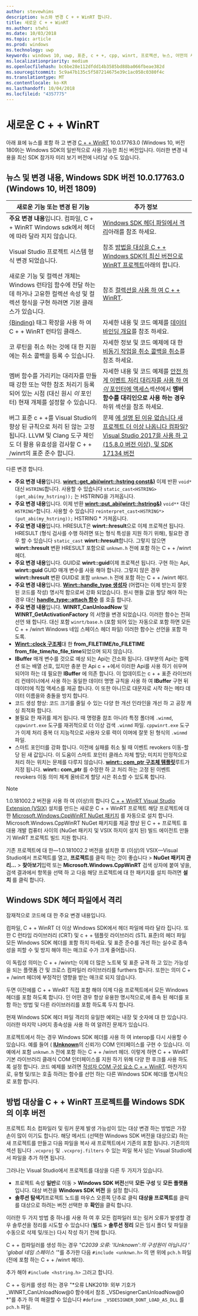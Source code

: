 ```yaml
---
author: stevewhims
description: 뉴스와 변경 C + + WinRT 합니다.
title: 새로운 C + + WinRT
ms.author: stwhi
ms.date: 10/03/2018
ms.topic: article
ms.prod: windows
ms.technology: uwp
keywords: windows 10, uwp, 표준, c + +, cpp, winrt, 프로젝션, 뉴스, 어떤의 새
ms.localizationpriority: medium
ms.openlocfilehash: bc6be28e112dfdd14b3585bd88ba066fbeae382d
ms.sourcegitcommit: 5c9a47b135c5f587214675e39c1ac058c0380f4c
ms.translationtype: MT
ms.contentlocale: ko-KR
ms.lasthandoff: 10/04/2018
ms.locfileid: "4357775"
---
```

# <a name="whats-new-in-cwinrt"></a>새로운 C + + WinRT

아래 표에 뉴스를 포함 하 고 변경 [C + + WinRT](/windows/uwp/cpp-and-winrt-apis/intro-to-using-cpp-with-winrt) 10.0.17763.0 (Windows 10, 버전 1809)는 Windows SDK의 일반적으로 사용 가능한 최신 버전입니다. 이러한 변경 내용을 최신 SDK 참가자 미리 보기 버전에 나타날 수도 있습니다.

## <a name="news-and-changes-in-windows-sdk-version-100177630-windows-10-version-1809"></a>뉴스 및 변경 내용, Windows SDK 버전 10.0.17763.0 (Windows 10, 버전 1809)

| 새로운 기능 또는 변경 된 기능 | 추가 정보 |
| - | - |
| **주요 변경 내용**입니다. 컴파일, C + + WinRT Windows sdk에서 헤더에 따라 달라 지지 않습니다. | [Windows SDK 헤더 파일에서 격리](#isolation-from-windows-sdk-header-files)아래를 참조 하세요. |
| Visual Studio 프로젝트 시스템 형식 변경 되었습니다. | 참조 [방법을 대상을 C + + Windows SDK의 최신 버전으로 WinRT 프로젝트](#how-to-retarget-your-cwinrt-project-to-a-later-version-of-the-windows-sdk)아래의 합니다. |
| 새로운 기능 및 컬렉션 개체는 Windows 런타임 함수에 전달 하는 데 하거나 고유한 컬렉션 속성 및 컬렉션 형식을 구현 하려면 기본 클래스가 있습니다. | 참조 [컬렉션을 사용 하 여 C + + WinRT](collections.md). |
| [{Binding}](/windows/uwp/xaml-platform/binding-markup-extension) 태그 확장을 사용 하 여 C + + WinRT 런타임 클래스. | 자세한 내용 및 코드 예제를 [데이터 바인딩 개요](/windows/uwp/data-binding/data-binding-quickstart)를 참조 하세요. |
| 코 루틴을 취소 하는 것에 대 한 지원에는 취소 콜백을 등록 수 있습니다. | 자세한 정보 및 코드 예제에 대 한 [비동기 작업을 취소 콜백을 취소](concurrency.md#canceling-an-asychronous-operation-and-cancellation-callbacks)를 참조 하세요. |
| 멤버 함수를 가리키는 대리자를 만들 때 강한 또는 약한 참조 처리기 등록 되어 있는 시점 (대신 원시 *이* 포인터) 현재 개체를 설정할 수 있습니다. | 자세한 내용 및 코드 예제를 [안전 하 게 이벤트 처리 대리자를 사용 하 여 *이* 포인터에 액세스](weak-references.md#safely-accessing-the-this-pointer-with-an-event-handling-delegate)섹션에서 **멤버 함수를 대리인으로 사용 하는 경우** 하위 섹션을 참조 하세요. |
| 버그 표준 c + +를 Visual Studio의 향상 된 규칙으로 처리 된 않는 고정 됩니다. LLVM 및 Clang 도구 체인도 더 활용 유효성을 검사할 C + + /winrt의 표준 준수 합니다. | 문제 [에 설명 된 이유 없습니다 새 프로젝트 더 이상 나옵니다 컴파일? Visual Studio 2017을 사용 하 고 (15.8.0 버전 이상), 및 SDK 17134 버전](faq.md#why-wont-my-new-project-compile-im-using-visual-studio-2017-version-1580-or-higher-and-sdk-version-17134) |

다른 변경 합니다.

- **주요 변경 내용**입니다. [**winrt::get_abi(winrt::hstring const&)**](/uwp/cpp-ref-for-winrt/get-abi) 이제 반환 `void*` 대신 `HSTRING`합니다. 사용할 수 있습니다 `static_cast<HSTRING>(get_abi(my_hstring));` 는 HSTRING을 가져옵니다.
- **주요 변경 내용**입니다. 이제 반환 [**winrt::put_abi(winrt::hstring&)**](/uwp/cpp-ref-for-winrt/put-abi) `void**` 대신 `HSTRING*`합니다. 사용할 수 있습니다 `reinterpret_cast<HSTRING*>(put_abi(my_hstring));` HSTRING * 가져옵니다.
- **주요 변경 내용**입니다. HRESULT은 **winrt::hresult**으로 이제 프로젝션 됩니다. HRESULT (형식 검사를 수행 하려면 또는 형식 특성을 지원 하기 위해), 필요한 경우 할 수 있습니다 `static_cast` **winrt::hresult**합니다. 그렇지 않으면 **winrt::hresult** 변환 HRESULT 포함으로 `unknwn.h` 전에 포함 하는 C + + /winrt 헤더.
- **주요 변경 내용**입니다. GUID로 **winrt::guid**이제 프로젝션 됩니다. 구현 하는 Api, **winrt::guid** GUID 매개 변수를 사용 해야 합니다. 그렇지 않은 경우 **winrt::hresult** 변환 GUID로 포함 `unknwn.h` 전에 포함 하는 C + + /winrt 헤더.
- **주요 변경 내용**입니다. [**Winrt::handle_type 생성자**](/uwp/cpp-ref-for-winrt/handle-type#handletypehandletype-constructor) (어렵다는 이제 받는지 잘못 된 코드를 작성) 명시적 함으로써 강화 되었습니다. 원시 핸들 값을 할당 해야 하는 경우 대신 [**handle_type::attach 함수**](/uwp/cpp-ref-for-winrt/handle-type#handletypeattach-function) 를 호출 합니다.
- **주요 변경 내용**입니다. **WINRT_CanUnloadNow** 및 **WINRT_GetActivationFactory** 의 서명을 변경 되었습니다. 이러한 함수는 전혀 선언 돼 합니다. 대신 포함 `winrt/base.h` (포함 되어 있는 자동으로 포함 하면 모든 C + + /winrt Windows 네임 스페이스 헤더 파일) 이러한 함수는 선언을 포함 하도록.
- [**Winrt::clock 구조체**](/uwp/cpp-ref-for-winrt/clock)대 한 **from_FILETIME/to_FILETIME** **from_file_time/to_file_time**되었으며 되지 않습니다.
- **IBuffer** 매개 변수를 것으로 예상 되는 Api는 간소화 됩니다. 대부분의 Api는 컬렉션 또는 배열 선호, 있지만 충분 한 Api c + +에서 이러한 Api를 사용 하기 쉬우며 되어야 하는 데 필요한 **IBuffer** 에 의존 합니다. 이 업데이트는 c + + 표준 라이브러리 컨테이너에서 사용 하는 동일한 데이터 명명 규칙을 사용 하 여 **IBuffer** 구현 뒤 데이터에 직접 액세스를 제공 합니다. 이 또한 아니므로 대문자로 시작 하는 메타 데이터 이름을와 충돌을 방지 합니다.
- 코드 생성 향상: 코드 크기를 줄일 수 있는 다양 한 개선 인라인을 개선 하 고 공장 캐싱 최적화 합니다.
- 불필요 한 재귀를 제거 됩니다. 때 명령줄 참조 아니라 특정 폴더에 `.winmd`, `cppwinrt.exe` 도구를 재귀적으로 더 이상 검색 `.winmd` 파일. `cppwinrt.exe` 도구가 이제 처리 중복 더 지능적으로 사용자 오류 력이 이며에 잘못 된 형식의 `.winmd` 파일.
- 스마트 포인터를 강화 합니다. 이전에 실패를 취소 될 때 이벤트 revokers 이동-할당 된 새 값입니다. 이 도움이 스마트 포인터 클래스 자체 할당; 미치지 안정적으로 처리 하는 위치는 문제를 다루지 않습니다. [**winrt:: com_ptr 구조체 템플릿**](/uwp/cpp-ref-for-winrt/com-ptr)루트가 지정 됩니다. **winrt:: com_ptr** 를 수정한 하 고 처리 하는 고정 된 이벤트 revokers 이동 의미 체계 올바르게 할당 시은 취소할 수 있도록 합니다.

> [!NOTE]
> 1.0.181002.2 버전을 사용 하 여 (이상)의 합니다 [C + + WinRT Visual Studio Extension (VSIX)](intro-to-using-cpp-with-winrt.md#visual-studio-support-for-cwinrt-and-the-vsix) 설치를 만드는 새로운 C + + WinRT 프로젝트 해당 프로젝트에 대 한 [Microsoft.Windows.CppWinRT NuGet 패키지](https://www.nuget.org/packages/Microsoft.Windows.CppWinRT/) 를 자동으로 설치 합니다. Microsoft.Windows.CppWinRT NuGet 패키지를 제공 향상 된 C + + 프로젝트 휴대용 개발 컴퓨터 사이의 (NuGet 패키지 및 VSIX 하지이 설치 된) 빌드 에이전트 만들기 WinRT 프로젝트 빌드 지원 합니다.
>
> 기존 프로젝트에 대 한&mdash;1.0.181002.2 버전을 설치한 후 (이상)의 VSIX&mdash;Visual Studio에서 프로젝트를 열고, **프로젝트**를 클릭 하는 것이 좋습니다 \> **NuGet 패키지 관리...**  \>  **찾아보기**입력 또는 **Microsoft.Windows.CppWinRT** 검색 상자에 붙여 넣을, 검색 결과에서 항목을 선택 하 고 다음 해당 프로젝트에 대 한 패키지를 설치 하려면 **설치** 를 클릭 합니다.


## <a name="isolation-from-windows-sdk-header-files"></a>Windows SDK 헤더 파일에서 격리

잠재적으로 코드에 대 한 주요 변경 내용입니다.

컴파일, C + + WinRT 더 이상 Windows SDK에서 헤더 파일에 따라 달라 집니다. 또한 C 런타임 라이브러리 (CRT) 및 c + + 템플릿 라이브러리 (STL 표준)의 헤더 파일 모든 Windows SDK 헤더를 포함 하지 마세요. 및 표준 준수를 개선 하는 실수로 종속성을 피할 수 및 방지 해야 하는 매크로 수가 크게 줄어듭니다.

이 독립성 의미는 C + + /winrt는 이제 더 많은 노트북 및 표준 규격 하 고 있는 가능성을 되는 플랫폼 간 및 크로스 컴파일러 라이브러리를 furthers 합니다. 또한는 의미 C + + /winrt 헤더에 부정적인 영향을 받는 매크로 되지 않습니다.

두면 이전에를 C + + WinRT 직접 포함 해야 이제 다음 프로젝트에서 모든 Windows 헤더를 포함 하도록 합니다. 인 어떤 경우 항상 유용한 명시적으로,에 종속 된 헤더를 포함 하는 방법 및 다른 라이브러리를 포함 하도록 두지 합니다.

현재 Windows SDK 헤더 파일 격리의 유일한 예외는 내장 및 숫자에 대 한 있습니다. 이러한 마지막 나머지 종속성을 사용 하 여 알려진 문제가 있습니다.

프로젝트에서 하는 경우 Windows SDK 헤더를 사용 하 여 interop를 다시 사용할 수 있습니다. 예를 들어 ( [**IUnknown**](https://msdn.microsoft.com/library/windows/desktop/ms680509)의 신뢰가) COM 인터페이스를 구현 수 있습니다. 이 예에서 포함 `unknwn.h` 전에 포함 하는 C + + /winrt 헤더. 이렇게 하면 C + + WinRT 기본 라이브러리 클래식 COM 인터페이스를 지원 하기 위해 다양 한 후크를 사용 하도록 설정 합니다. 코드 예제를 보려면 [작성자 COM 구성 요소 C + + WinRT](author-coclasses.md). 마찬가지로, 유형 및/또는 호출 하려는 함수를 선언 하는 다른 Windows SDK 헤더를 명시적으로 포함 합니다.

## <a name="how-to-retarget-your-cwinrt-project-to-a-later-version-of-the-windows-sdk"></a>방법 대상을 C + + WinRT 프로젝트를 Windows SDK의 이후 버전

프로젝트 최소 컴파일러 및 링커 문제 발생 가능성이 있는 대상 변경 하는 방법은 가장 손이 많이 이기도 합니다. 해당 메서드 (선택한 Windows SDK 버전을 대상으로) 하는 새 프로젝트를 만들고 다음 파일을 복사 새 프로젝트에서 기존의 포함 됩니다. 기존의의 섹션 됩니다 `.vcxproj` 및 `.vcxproj.filters` 수 있는 파일 복사 넘는 Visual Studio에서 파일을 추가 하면 됩니다.

그러나는 Visual Studio에서 프로젝트를 대상을 다른 두 가지가 있습니다.

- 프로젝트 속성 **일반**로 이동 \> **Windows SDK 버전**선택 **모든 구성** 및 **모든 플랫폼**입니다. 대상 버전을 **Windows SDK 버전** 을 설정 합니다.
- **솔루션 탐색기**프로젝트 노드를 마우스 오른쪽 단추로 클릭 **대상을 프로젝트**를 클릭를 대상으로 하려는 버전 선택한 후 **확인**을 클릭 합니다.

이러한 두 가지 방법 중 하나를 사용 하 여 후 모든 컴파일러 또는 링커 오류가 발생할 경우 솔루션을 정리를 시도할 수 있습니다 (**빌드** > **솔루션 정리** 모든 임시 폴더 및 파일을 수동으로 삭제 및/또는) 다시 작성 하기 전에 합니다.

C + + 컴파일러를 생성 하는 경우 "*C2039 오류: 'IUnknown':의 구성원이 아닙니다 ' \'global 네임 스페이스 '*"를 추가한 다음 `#include <unknwn.h>` 의 맨 위에 `pch.h` 파일 (전에 포함 하는 C + + /winrt 헤더).

추가 해야 `#include <hstring.h>` 그러고 합니다.

C + + 링커를 생성 하는 경우 "*오류 LNK2019: 외부 기호가 _WINRT_CanUnloadNow@0 함수에서 참조 _VSDesignerCanUnloadNow@0 *"를 추가 하 여 해결할 수 있습니다 `#define _VSDESIGNER_DONT_LOAD_AS_DLL` 를 `pch.h` 파일.
